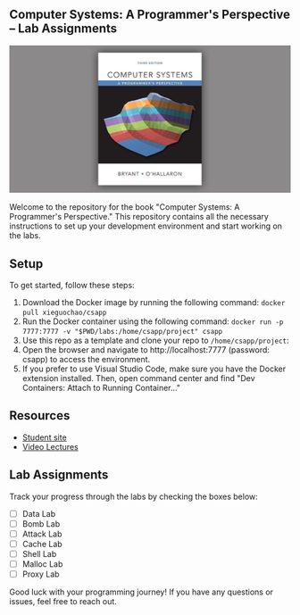 ## Computer Systems: A Programmer's Perspective – Lab Assignments

![Computer Systems: A Programmer's Perspective third edition](csapp3e.jpeg)


Welcome to the repository for the book "Computer Systems: A Programmer's Perspective." This repository contains all the necessary instructions to set up your development environment and start working on the labs.

## Setup
To get started, follow these steps:
1. Download the Docker image by running the following command:
```docker pull xieguochao/csapp```
2. Run the Docker container using the following command:
```docker run -p 7777:7777 -v "$PWD/labs:/home/csapp/project" csapp```
3. Use this repo as a template and clone your repo to ﻿``/home/csapp/project``:
4. Open the browser and navigate to ﻿http://localhost:7777 (password: csapp) to access the environment.
5. If you prefer to use Visual Studio Code, make sure you have the Docker extension installed. Then, open command center and find "Dev Containers: Attach to Running Container..."

## Resources
- [Student site](http://csapp.cs.cmu.edu/3e/students.html)
- [Video Lectures](https://scs.hosted.panopto.com/Panopto/Pages/Sessions/List.aspx#folderID=%22b96d90ae-9871-4fae-91e2-b1627b43e25e%22)

## Lab Assignments
Track your progress through the labs by checking the boxes below:
- [ ] Data Lab
- [ ] Bomb Lab
- [ ] Attack Lab
- [ ] Cache Lab
- [ ] Shell Lab
- [ ] Malloc Lab
- [ ] Proxy Lab

Good luck with your programming journey! If you have any questions or issues, feel free to reach out.
